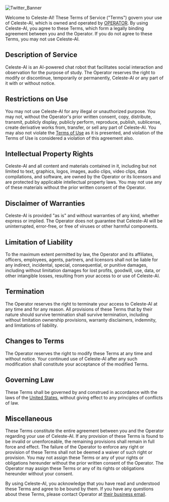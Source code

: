 ![Twitter_Banner](https://user-images.githubusercontent.com/130422935/231077118-ee718ca1-ccbb-4fff-916a-85e5b65034c2.png)


Welcome to Celeste-AI! These Terms of Service ("Terms") govern your use of Celeste-AI, which is owned and operated by [OPERATOR](https://vrchat.com/home/user/usr_7c33f68c-4461-41d7-9280-6b4fbe4117d0). By using Celeste-AI, you agree to these Terms, which form a legally binding agreement between you and the Operator. If you do not agree to these Terms, you may not use Celeste-AI.

  ## Description of Service
  Celeste-AI is an AI-powered chat robot that facilitates social interaction and observation for the purpose of study. The Operator reserves the right to modify or discontinue, temporarily or permanently, Celeste-AI or any part of it with or without notice.

  ## Restrictions on Use
  You may not use Celeste-AI for any illegal or unauthorized purpose. You may not, without the Operator's prior written consent, copy, distribute, transmit, publicly display, publicly perform, reproduce, publish, sublicense, create derivative works from, transfer, or sell any part of Celeste-AI. You may also not violate the [Terms of Use](https://github.com/Celeste-AI/Celeste-AI) as it is presented, and violation of the Terms of Use is considered a violation of this agreement also.

  ## Intellectual Property Rights
  Celeste-AI and all content and materials contained in it, including but not limited to text, graphics, logos, images, audio clips, video clips, data compilations, and software, are owned by the Operator or its licensors and are protected by applicable intellectual property laws. You may not use any of these materials without the prior written consent of the Operator.

  ## Disclaimer of Warranties
  Celeste-AI is provided "as is" and without warranties of any kind, whether express or implied. The Operator does not guarantee that Celeste-AI will be uninterrupted, error-free, or free of viruses or other harmful components.

  ## Limitation of Liability
  To the maximum extent permitted by law, the Operator and its affiliates, officers, employees, agents, partners, and licensors shall not be liable for any indirect, incidental, special, consequential, or punitive damages, including without limitation damages for lost profits, goodwill, use, data, or other intangible losses, resulting from your access to or use of Celeste-AI.

  ## Termination
  The Operator reserves the right to terminate your access to Celeste-AI at any time and for any reason. All provisions of these Terms that by their nature should survive termination shall survive termination, including without limitation ownership provisions, warranty disclaimers, indemnity, and limitations of liability.

  ## Changes to Terms
  The Operator reserves the right to modify these Terms at any time and without notice. Your continued use of Celeste-AI after any such modification shall constitute your acceptance of the modified Terms.

  ## Governing Law
  These Terms shall be governed by and construed in accordance with the laws of the [United States](https://en.wikipedia.org/wiki/United_States), without giving effect to any principles of conflicts of law.

  ## Miscellaneous
  These Terms constitute the entire agreement between you and the Operator regarding your use of Celeste-AI. If any provision of these Terms is found to be invalid or unenforceable, the remaining provisions shall remain in full force and effect. The failure of the Operator to enforce any right or provision of these Terms shall not be deemed a waiver of such right or provision. You may not assign these Terms or any of your rights or obligations hereunder without the prior written consent of the Operator. The Operator may assign these Terms or any of its rights or obligations hereunder without your consent.

By using Celeste-AI, you acknowledge that you have read and understood these Terms and agree to be bound by them. 
If you have any questions about these Terms, 
please contact Operator at [their business email](oppeystore@gmail.com).
